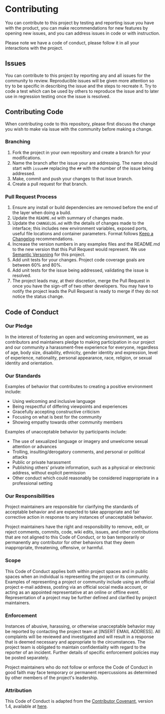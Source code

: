 # Contributing

You can contribute to this project by testing and reporting issue you have with the product, you can make recommendations for new features by opening new issues, and you can address issues in code or with instruction. 

Please note we have a code of conduct, please follow it in all your interactions with the project.

## Issues

You can contribute to this project by reporting any and all issues for the community to review. Reproducible issues will be given more attention so try to be specific in describing the issue and the steps to recreate it. Try to code a test which can be used by others to reproduce the issue and to later use in regression testing once the issue is resolved.

## Contributing Code

When contributing code to this repository, please first discuss the change you wish to make via issue with the community before making a change. 

### Branching 

1. Fork the project in your own repository and create a branch for your modifications. 
1. Name the branch after the issue your are addressing. The name should start with `issue##` replacing 
   the `##` with the number of the issue being addressed.
1. Make, commit and push your changes to that issue branch.
1. Create a pull request for that branch.

### Pull Request Process

1. Ensure any install or build dependencies are removed before the end of the layer when doing a 
   build.
1. Update the `README.md` with summary of changes made.
1. Update the `CHANGELOG.md` with the details of changes made to the interface; this includes new environment 
   variables, exposed ports, useful file locations and container parameters. Format follows [Keep a Changelog](https://keepachangelog.com/en/1.0.0/) recommendations.
1. Increase the version numbers in any examples files and the README.md to the new version that this
   Pull Request would represent. We use [Semantic Versoning](http://semver.org/) for this project.
1. Add unit tests for your changes. Project code coverage goals are between 60% and 80%.
1. Add unit tests for the issue being addressed, validating the issue is resolved.
1. The project leads may, at their discretion, merge the Pull Request in once you have the sign-off of two other developers. You may have to notify the project leads the Pull Request is ready to merge if they do not notice the status change.  

## Code of Conduct

### Our Pledge

In the interest of fostering an open and welcoming environment, we as
contributors and maintainers pledge to making participation in our project and
our community a harassment-free experience for everyone, regardless of age, body
size, disability, ethnicity, gender identity and expression, level of experience,
nationality, personal appearance, race, religion, or sexual identity and
orientation.

### Our Standards

Examples of behavior that contributes to creating a positive environment
include:

* Using welcoming and inclusive language
* Being respectful of differing viewpoints and experiences
* Gracefully accepting constructive criticism
* Focusing on what is best for the community
* Showing empathy towards other community members

Examples of unacceptable behavior by participants include:

* The use of sexualized language or imagery and unwelcome sexual attention or
advances
* Trolling, insulting/derogatory comments, and personal or political attacks
* Public or private harassment
* Publishing others' private information, such as a physical or electronic
  address, without explicit permission
* Other conduct which could reasonably be considered inappropriate in a
  professional setting

### Our Responsibilities

Project maintainers are responsible for clarifying the standards of acceptable
behavior and are expected to take appropriate and fair corrective action in
response to any instances of unacceptable behavior.

Project maintainers have the right and responsibility to remove, edit, or
reject comments, commits, code, wiki edits, issues, and other contributions
that are not aligned to this Code of Conduct, or to ban temporarily or
permanently any contributor for other behaviors that they deem inappropriate,
threatening, offensive, or harmful.

### Scope

This Code of Conduct applies both within project spaces and in public spaces
when an individual is representing the project or its community. Examples of
representing a project or community include using an official project e-mail
address, posting via an official social media account, or acting as an appointed
representative at an online or offline event. Representation of a project may be
further defined and clarified by project maintainers.

### Enforcement

Instances of abusive, harassing, or otherwise unacceptable behavior may be
reported by contacting the project team at [INSERT EMAIL ADDRESS]. All
complaints will be reviewed and investigated and will result in a response that
is deemed necessary and appropriate to the circumstances. The project team is
obligated to maintain confidentiality with regard to the reporter of an incident.
Further details of specific enforcement policies may be posted separately.

Project maintainers who do not follow or enforce the Code of Conduct in good
faith may face temporary or permanent repercussions as determined by other
members of the project's leadership.

### Attribution

This Code of Conduct is adapted from the [Contributor Covenant](https://www.contributor-covenant.org/), version 1.4,
available at [here](http://contributor-covenant.org/version/1/4).
